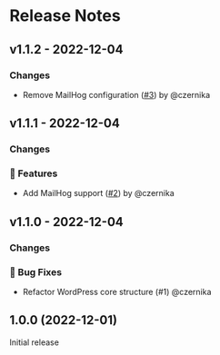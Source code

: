 # Release Notes

## v1.1.2 - 2022-12-04

### Changes

- Remove MailHog configuration ([#3](https://github.com/czernika/wp-docker-dev/pull/3)) by @czernika

## v1.1.1 - 2022-12-04

### Changes

### 🚀 Features

- Add MailHog support ([#2](https://github.com/$OWNER/$REPOSITORY/pull/2)) by @czernika

## v1.1.0 - 2022-12-04

### Changes

### 🐛 Bug Fixes

- Refactor WordPress core structure (#1) @czernika

## 1.0.0 (2022-12-01)

Initial release
